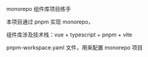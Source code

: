 monorepo 组件库项目练手

本项目通过 pnpm 实现 monorepo，

组件库涉及技术栈：vue + typescript + pnpm + vite

pnpm-workspace.yaml 文件，用来配置 monorepo 项目
